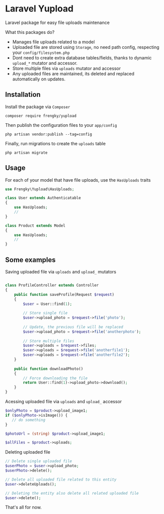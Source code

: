# Laravel Yupload

Laravel package for easy file uploads maintenance

What this packages do?

- Manages file uploads related to a model
- Uploaded file are stored using `Storage`, no need path config, respecting your `config/filesystem.php`
- Dont need to create extra database tables/fields, thanks to dynamic `upload_*` mutator and accessor.
- Store multiple files via `uploads` mutator and accessor
- Any uploaded files are maintained, its deleted and replaced automatically on updates. 

## Installation
Install the package via `Composer`
```
composer require frengky/yupload
```
Then publish the configuration files to your `app/config`
```
php artisan vendor:publish --tag=config
```
Finally, run migrations to create the `uploads` table
```
php artisan migrate
```

## Usage

For each of your model that have file uploads, use the `HasUploads` traits
```php
use Frengky\Yupload\HasUploads;

class User extends Authenticatable
{
    use HasUploads;
    //
}

class Product extends Model
{
    use HasUploads;
    //
}
```


## Some examples

Saving uploaded file via `uploads` and `upload_` mutators
```php

class ProfileController extends Controller
{
    public function saveProfile(Request $request)
    {
        $user = User::find(1);
        
        // Store single file
        $user->upload_photo = $request->file('photo');
        
        // Update, the previous file will be replaced
        $user->upload_photo = $request->file('anotherphoto');
        
        // Store multiple files
        $user->uploads = $request->files;
        $user->uploads = $request->file('anotherfile1');
        $user->uploads = $request->file('anotherfile2');
    }
    
    public function downloadPhoto()
    {
        // Force downloading the file
        return User::find(1)->upload_photo->download();
    }
}

```

Acessing uploaded file via `uploads` and `upload_` accessor
```php
$onlyPhoto = $product->upload_image1;
if ($onlyPhoto->isImage()) {
   // do something
}

$photoUrl = (string) $product->upload_image1;

$allFiles = $product->uploads;
```

Deleting uploaded file
```php
// Delete single uploaded file
$userPhoto = $user->upload_photo;
$userPhoto->delete();

// Delete all uploaded file related to this entity
$user->deleteUploads();

// Deleting the entity also delete all related uploaded file
$user->delete();
```

That's all for now.